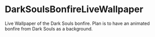 DarkSoulsBonfireLiveWallpaper
=============================

Live Wallpaper of the Dark Souls bonfire. Plan is to have an animated bonfire from Dark Souls as a background.
